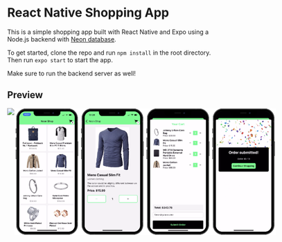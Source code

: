 # React Native Shopping App

This is a simple shopping app built with React Native and Expo using a Node.js backend with [Neon database](https://neon.tech/).

To get started, clone the repo and run `npm install` in the root directory. Then run `expo start` to start the app.

Make sure to run the backend server as well!
## Preview
<div style="display: flex; flex-direction: 'row';">
<img src="./screenshots/app.gif" width="30%">
<img src="./screenshots/1.png" width=30%>
<img src="./screenshots/2.png" width=30%>
<img src="./screenshots/3.png" width=30%>
<img src="./screenshots/4.png" width=30%>
</div>
